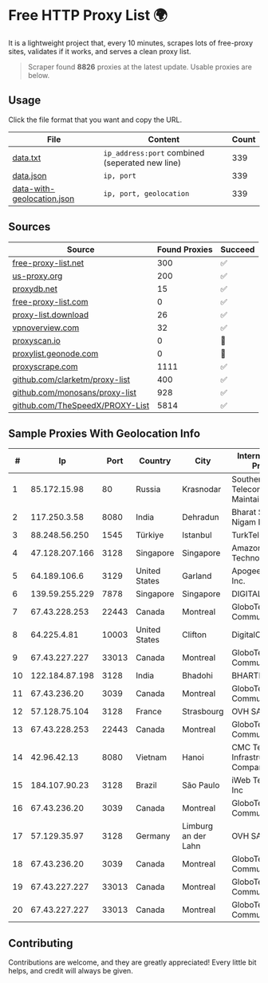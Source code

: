 
# Free HTTP Proxy List 🌍

It is a lightweight project that, every 10 minutes, scrapes lots of free-proxy sites, validates if it works, and serves a clean proxy list.


> Scraper found **8826** proxies at the latest update. Usable proxies are below.

## Usage

Click the file format that you want and copy the URL.


|File|Content|Count|
|----|-------|-----|
|[data.txt](https://raw.githubusercontent.com/themiralay/Proxy-List-World/master/data.txt)|`ip_address:port` combined (seperated new line)|339|
|[data.json](https://raw.githubusercontent.com/themiralay/Proxy-List-World/master/data.json)|`ip, port`|339|
|[data-with-geolocation.json](https://raw.githubusercontent.com/themiralay/Proxy-List-World/master/data-with-geolocation.json)|`ip, port, geolocation`|339|

## Sources

|Source|Found Proxies|Succeed|
|------|-------------|-------|
|[free-proxy-list.net](https://free-proxy-list.net)|300|✅|
|[us-proxy.org](https://www.us-proxy.org)|200|✅|
|[proxydb.net](http://proxydb.net)|15|✅|
|[free-proxy-list.com](https://free-proxy-list.com/?page=&port=&type%5B%5D=http&type%5B%5D=https&up_time=0&search=Search)|0|✅|
|[proxy-list.download](https://www.proxy-list.download/HTTP)|26|✅|
|[vpnoverview.com](https://vpnoverview.com/privacy/anonymous-browsing/free-proxy-servers)|32|✅|
|[proxyscan.io](https://www.proxyscan.io)|0|🚫|
|[proxylist.geonode.com](https://proxylist.geonode.com/api/proxy-list?limit=300&page=1&sort_by=lastChecked&sort_type=desc&protocols=http,https)|0|🚫|
|[proxyscrape.com](https://api.proxyscrape.com/v2/?request=displayproxies&protocol=http&timeout=10000&country=all&ssl=all&anonymity=all)|1111|✅|
|[github.com/clarketm/proxy-list](https://raw.githubusercontent.com/clarketm/proxy-list/master/proxy-list-raw.txt)|400|✅|
|[github.com/monosans/proxy-list](https://raw.githubusercontent.com/monosans/proxy-list/main/proxies/http.txt)|928|✅|
|[github.com/TheSpeedX/PROXY-List](https://raw.githubusercontent.com/TheSpeedX/PROXY-List/master/http.txt)|5814|✅|


## Sample Proxies With Geolocation Info

|#|Ip|Port|Country|City|Internet Service Provider|
|-|--|----|-------|----|-------------------------|
|1|85.172.15.98|80|Russia|Krasnodar|Southen Telecommunication Maintainer|
|2|117.250.3.58|8080|India|Dehradun|Bharat Sanchar Nigam Ltd|
|3|88.248.56.250|1545|Türkiye|Istanbul|TurkTelecom|
|4|47.128.207.166|3128|Singapore|Singapore|Amazon Technologies Inc|
|5|64.189.106.6|3129|United States|Garland|Apogee Telecom Inc.|
|6|139.59.255.229|7878|Singapore|Singapore|DIGITALOCEAN|
|7|67.43.228.253|22443|Canada|Montreal|GloboTech Communications|
|8|64.225.4.81|10003|United States|Clifton|DigitalOcean, LLC|
|9|67.43.227.227|33013|Canada|Montreal|GloboTech Communications|
|10|122.184.87.198|3128|India|Bhadohi|BHARTI|
|11|67.43.236.20|3039|Canada|Montreal|GloboTech Communications|
|12|57.128.75.104|3128|France|Strasbourg|OVH SAS|
|13|67.43.228.253|22443|Canada|Montreal|GloboTech Communications|
|14|42.96.42.13|8080|Vietnam|Hanoi|CMC Telecom Infrastructure Company|
|15|184.107.90.23|3128|Brazil|São Paulo|iWeb Technologies Inc|
|16|67.43.236.20|3039|Canada|Montreal|GloboTech Communications|
|17|57.129.35.97|3128|Germany|Limburg an der Lahn|OVH SAS|
|18|67.43.236.20|3039|Canada|Montreal|GloboTech Communications|
|19|67.43.227.227|33013|Canada|Montreal|GloboTech Communications|
|20|67.43.227.227|33013|Canada|Montreal|GloboTech Communications|



## Contributing

Contributions are welcome, and they are greatly appreciated! Every
little bit helps, and credit will always be given.


